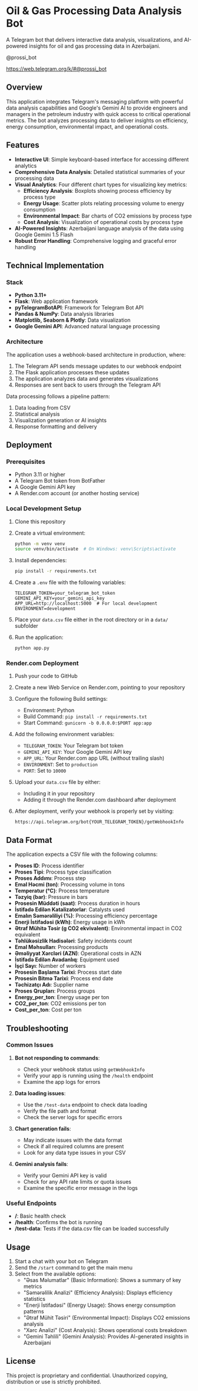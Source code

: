 # Oil & Gas Processing Data Analysis Bot

A Telegram bot that delivers interactive data analysis, visualizations, and AI-powered insights for oil and gas processing data in Azerbaijani.

@prossi_bot


https://web.telegram.org/k/#@prossi_bot
## Overview

This application integrates Telegram's messaging platform with powerful data analysis capabilities and Google's Gemini AI to provide engineers and managers in the petroleum industry with quick access to critical operational metrics. The bot analyzes processing data to deliver insights on efficiency, energy consumption, environmental impact, and operational costs.

## Features

- **Interactive UI**: Simple keyboard-based interface for accessing different analytics
- **Comprehensive Data Analysis**: Detailed statistical summaries of your processing data
- **Visual Analytics**: Four different chart types for visualizing key metrics:
  - **Efficiency Analysis**: Boxplots showing process efficiency by process type
  - **Energy Usage**: Scatter plots relating processing volume to energy consumption
  - **Environmental Impact**: Bar charts of CO2 emissions by process type
  - **Cost Analysis**: Visualization of operational costs by process type
- **AI-Powered Insights**: Azerbaijani language analysis of the data using Google Gemini 1.5 Flash
- **Robust Error Handling**: Comprehensive logging and graceful error handling

## Technical Implementation

### Stack

- **Python 3.11+**
- **Flask**: Web application framework
- **pyTelegramBotAPI**: Framework for Telegram Bot API
- **Pandas & NumPy**: Data analysis libraries
- **Matplotlib, Seaborn & Plotly**: Data visualization
- **Google Gemini API**: Advanced natural language processing

### Architecture

The application uses a webhook-based architecture in production, where:

1. The Telegram API sends message updates to our webhook endpoint
2. The Flask application processes these updates
3. The application analyzes data and generates visualizations
4. Responses are sent back to users through the Telegram API

Data processing follows a pipeline pattern:
1. Data loading from CSV
2. Statistical analysis
3. Visualization generation or AI insights
4. Response formatting and delivery

## Deployment

### Prerequisites

- Python 3.11 or higher
- A Telegram Bot token from BotFather
- A Google Gemini API key
- A Render.com account (or another hosting service)

### Local Development Setup

1. Clone this repository

2. Create a virtual environment:
   ```bash
   python -m venv venv
   source venv/bin/activate  # On Windows: venv\Scripts\activate
   ```

3. Install dependencies:
   ```bash
   pip install -r requirements.txt
   ```

4. Create a `.env` file with the following variables:
   ```
   TELEGRAM_TOKEN=your_telegram_bot_token
   GEMINI_API_KEY=your_gemini_api_key
   APP_URL=http://localhost:5000  # For local development
   ENVIRONMENT=development
   ```

5. Place your `data.csv` file either in the root directory or in a `data/` subfolder

6. Run the application:
   ```bash
   python app.py
   ```

### Render.com Deployment

1. Push your code to GitHub

2. Create a new Web Service on Render.com, pointing to your repository

3. Configure the following Build settings:
   - Environment: Python
   - Build Command: `pip install -r requirements.txt`
   - Start Command: `gunicorn -b 0.0.0.0:$PORT app:app`

4. Add the following environment variables:
   - `TELEGRAM_TOKEN`: Your Telegram bot token
   - `GEMINI_API_KEY`: Your Google Gemini API key
   - `APP_URL`: Your Render.com app URL (without trailing slash)
   - `ENVIRONMENT`: Set to `production`
   - `PORT`: Set to `10000`

5. Upload your `data.csv` file by either:
   - Including it in your repository
   - Adding it through the Render.com dashboard after deployment

6. After deployment, verify your webhook is properly set by visiting:
   ```
   https://api.telegram.org/bot{YOUR_TELEGRAM_TOKEN}/getWebhookInfo
   ```

## Data Format

The application expects a CSV file with the following columns:

- **Proses ID**: Process identifier
- **Proses Tipi**: Process type classification
- **Proses Addımı**: Process step
- **Emal Həcmi (ton)**: Processing volume in tons
- **Temperatur (°C)**: Process temperature
- **Təzyiq (bar)**: Pressure in bars
- **Prosesin Müddəti (saat)**: Process duration in hours
- **İstifadə Edilən Katalizatorlar**: Catalysts used
- **Emalın Səmərəliliyi (%)**: Processing efficiency percentage
- **Enerji İstifadəsi (kWh)**: Energy usage in kWh
- **Ətraf Mühitə Təsir (g CO2 ekvivalent)**: Environmental impact in CO2 equivalent
- **Təhlükəsizlik Hadisələri**: Safety incidents count
- **Emal Məhsulları**: Processing products
- **Əməliyyat Xərcləri (AZN)**: Operational costs in AZN
- **İstifadə Edilən Avadanlıq**: Equipment used
- **İşçi Sayı**: Number of workers
- **Prosesin Başlama Tarixi**: Process start date
- **Prosesin Bitmə Tarixi**: Process end date
- **Təchizatçı Adı**: Supplier name
- **Proses Qrupları**: Process groups
- **Energy_per_ton**: Energy usage per ton
- **CO2_per_ton**: CO2 emissions per ton
- **Cost_per_ton**: Cost per ton

## Troubleshooting

### Common Issues

1. **Bot not responding to commands**:
   - Check your webhook status using `getWebhookInfo`
   - Verify your app is running using the `/health` endpoint
   - Examine the app logs for errors

2. **Data loading issues**:
   - Use the `/test-data` endpoint to check data loading
   - Verify the file path and format
   - Check the server logs for specific errors

3. **Chart generation fails**:
   - May indicate issues with the data format
   - Check if all required columns are present
   - Look for any data type issues in your CSV

4. **Gemini analysis fails**:
   - Verify your Gemini API key is valid
   - Check for any API rate limits or quota issues
   - Examine the specific error message in the logs

### Useful Endpoints

- **/**:  Basic health check
- **/health**: Confirms the bot is running
- **/test-data**: Tests if the data.csv file can be loaded successfully

## Usage

1. Start a chat with your bot on Telegram
2. Send the `/start` command to get the main menu
3. Select from the available options:
   - "Əsas Məlumatlar" (Basic Information): Shows a summary of key metrics
   - "Səmərəlilik Analizi" (Efficiency Analysis): Displays efficiency statistics
   - "Enerji İstifadəsi" (Energy Usage): Shows energy consumption patterns
   - "Ətraf Mühit Təsiri" (Environmental Impact): Displays CO2 emissions analysis
   - "Xərc Analizi" (Cost Analysis): Shows operational costs breakdown
   - "Gemini Təhlili" (Gemini Analysis): Provides AI-generated insights in Azerbaijani

## License

This project is proprietary and confidential. Unauthorized copying, distribution or use is strictly prohibited.
